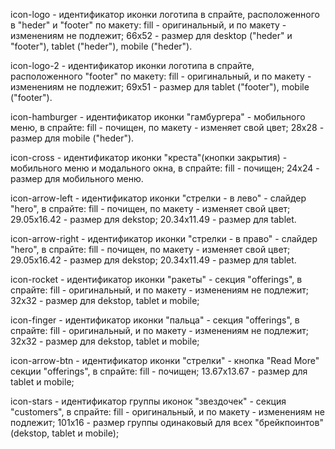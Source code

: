 icon-logo - идентификатор иконки логотипа в спрайте, расположенного в "heder" и "footer" по макету:
    fill - оригинальный, и по макету - изменениям не подлежит;
    66х52 - размер для desktop ("heder" и "footer"), tablet ("heder"), mobile ("heder").

icon-logo-2 - идентификатор иконки логотипа в спрайте, расположенного "footer" по макету:
    fill - оригинальный, и по макету - изменениям не подлежит;
    69х51 - размер для tablet ("footer"), mobile ("footer").

icon-hamburger - идентификатор иконки "гамбургера" - мобильного меню, в спрайте:
    fill - почищен, по макету - изменяет свой цвет;
    28х28 - размер для mobile ("heder").

icon-cross - идентификатор иконки "креста"(кнопки закрытия) - мобильного меню и модального окна, в спрайте:
    fill - почищен;
    24х24 - размер для мобильного меню.

icon-arrow-left - идентификатор иконки "стрелки - в лево" - слайдер "hero", в спрайте:
    fill - почищен, по макету - изменяет свой цвет;
    29.05х16.42 - размер для dekstop;
    20.34x11.49 - размер для tablet.

icon-arrow-right - идентификатор иконки "стрелки - в право" - слайдер "hero", в спрайте:
    fill - почищен, по макету - изменяет свой цвет;
    29.05х16.42 - размер для dekstop;
    20.34x11.49 - размер для tablet.

icon-rocket - идентификатор иконки "ракеты" - секция "offerings", в спрайте:
    fill - оригинальный, и по макету - изменениям не подлежит;
    32х32 - размер для dekstop, tablet и mobile;

icon-finger - идентификатор иконки "пальца" - секция "offerings", в спрайте:
    fill - оригинальный, и по макету - изменениям не подлежит;
    32х32 - размер для dekstop, tablet и mobile;

icon-arrow-btn - идентификатор иконки "стрелки" - кнопка "Read More" секции "offerings", в спрайте:
    fill - почищен;
    13.67х13.67 - размер для tablet и mobile;

icon-stars - идентификатор группы иконок "звездочек" - секция "customers", в спрайте:
    fill - оригинальный, и по макету - изменениям не подлежит;
    101x16 - размер группы одинаковый для всех "брейкпоинтов" (dekstop, tablet и mobile);

